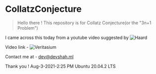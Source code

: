 # CollatzConjecture
> Hello there !
> This repository is for Collatz Conjecture(or the "3n+1 Problem")

I came across this today from a youtube video suggested by ![Haard]("https://bit.ly/3ijGM7V")

Video link - ![Veritasium](https://www.youtube.com/watch?v=094y1Z2wpJg)


Contact me at - dev@devshah.ml

Thank you !
Aug-3-2021-2:25 PM
Ubuntu 20.04.2 LTS
